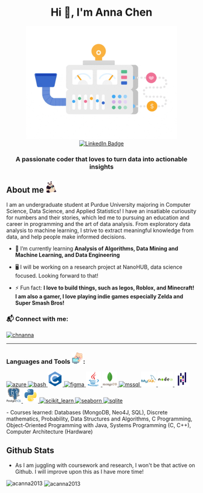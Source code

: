 <h1 align="center">Hi 👋, I'm Anna Chen</h1>
<div align="center" id="header">
  <img src="https://github.com/acanna2013/acanna2013/blob/main/giphy (1).gif" height=300/>
</div>
<div id="badges" align="center">
  <a href="https://www.linkedin.com/in/chnanna/">
    <img src="https://img.shields.io/badge/LinkedIn-blue?style=for-the-badge&logo=linkedin&logoColor=white" alt="LinkedIn Badge"/>
  </a>
</div>
<h3 align="center">A passionate coder that loves to turn data into actionable insights</h3>

## About me <img src="https://github.com/acanna2013/acanna2013/blob/main/panda-bear.png" height=30/>

I am an undergraduate student at Purdue University majoring in Computer Science, Data Science, and Applied Statistics! I have an insatiable curiousity for numbers and their stories, which led me to pursuing an education and career in programming and the art of data analysis. From exploratory data analysis to machine learning, I strive to extract meaningful knowledge from data, and help people make informed decisions.

- 🌱 I’m currently learning **Analysis of Algorithms, Data Mining and Machine Learning, and Data Engineering**

- 🖥️ I will be working on a research project at NanoHUB, data science focused. Looking forward to that!

- ⚡ Fun fact: **I love to build things, such as legos, Roblox, and Minecraft! I am also a gamer, I love playing indie games especially Zelda and Super Smash Bros!**

<h3 align="left">📬 Connect with me:</h3>
<p align="left">
<a href="https://linkedin.com/in/chnanna" target="blank"><img align="center" src="https://raw.githubusercontent.com/rahuldkjain/github-profile-readme-generator/master/src/images/icons/Social/linked-in-alt.svg" alt="chnanna" height="30" width="40" /></a>
</p>

---

<h3 align="left">Languages and Tools <img src="https://github.com/acanna2013/acanna2013/blob/main/coding.png" height=30/>:</h3> 
<p align="left"> <a href="https://azure.microsoft.com/en-in/" target="_blank" rel="noreferrer"> <img src="https://www.vectorlogo.zone/logos/microsoft_azure/microsoft_azure-icon.svg" alt="azure" width="40" height="40"/> </a> <a href="https://www.gnu.org/software/bash/" target="_blank" rel="noreferrer"> <img src="https://www.vectorlogo.zone/logos/gnu_bash/gnu_bash-icon.svg" alt="bash" width="40" height="40"/> </a> <a href="https://www.cprogramming.com/" target="_blank" rel="noreferrer"> <img src="https://raw.githubusercontent.com/devicons/devicon/master/icons/c/c-original.svg" alt="c" width="40" height="40"/> </a> <a href="https://www.figma.com/" target="_blank" rel="noreferrer"> <img src="https://www.vectorlogo.zone/logos/figma/figma-icon.svg" alt="figma" width="40" height="40"/> </a> <a href="https://www.java.com" target="_blank" rel="noreferrer"> <img src="https://raw.githubusercontent.com/devicons/devicon/master/icons/java/java-original.svg" alt="java" width="40" height="40"/> </a> <a href="https://www.mongodb.com/" target="_blank" rel="noreferrer"> <img src="https://raw.githubusercontent.com/devicons/devicon/master/icons/mongodb/mongodb-original-wordmark.svg" alt="mongodb" width="40" height="40"/> </a> <a href="https://www.microsoft.com/en-us/sql-server" target="_blank" rel="noreferrer"> <img src="https://www.svgrepo.com/show/303229/microsoft-sql-server-logo.svg" alt="mssql" width="40" height="40"/> </a> <a href="https://www.mysql.com/" target="_blank" rel="noreferrer"> <img src="https://raw.githubusercontent.com/devicons/devicon/master/icons/mysql/mysql-original-wordmark.svg" alt="mysql" width="40" height="40"/> </a> <a href="https://nodejs.org" target="_blank" rel="noreferrer"> <img src="https://raw.githubusercontent.com/devicons/devicon/master/icons/nodejs/nodejs-original-wordmark.svg" alt="nodejs" width="40" height="40"/> </a> <a href="https://pandas.pydata.org/" target="_blank" rel="noreferrer"> <img src="https://raw.githubusercontent.com/devicons/devicon/2ae2a900d2f041da66e950e4d48052658d850630/icons/pandas/pandas-original.svg" alt="pandas" width="40" height="40"/> </a> <a href="https://www.postgresql.org" target="_blank" rel="noreferrer"> <img src="https://raw.githubusercontent.com/devicons/devicon/master/icons/postgresql/postgresql-original-wordmark.svg" alt="postgresql" width="40" height="40"/> </a> <a href="https://www.python.org" target="_blank" rel="noreferrer"> <img src="https://raw.githubusercontent.com/devicons/devicon/master/icons/python/python-original.svg" alt="python" width="40" height="40"/> </a> <a href="https://scikit-learn.org/" target="_blank" rel="noreferrer"> <img src="https://upload.wikimedia.org/wikipedia/commons/0/05/Scikit_learn_logo_small.svg" alt="scikit_learn" width="40" height="40"/> </a> <a href="https://seaborn.pydata.org/" target="_blank" rel="noreferrer"> <img src="https://seaborn.pydata.org/_images/logo-mark-lightbg.svg" alt="seaborn" width="40" height="40"/> </a> <a href="https://www.sqlite.org/" target="_blank" rel="noreferrer"> <img src="https://www.vectorlogo.zone/logos/sqlite/sqlite-icon.svg" alt="sqlite" width="40" height="40"/> </a> </p>
- Courses learned: Databases (MongoDB, Neo4J, SQL), Discrete mathematics, Probability, Data Structures and Algorithms, C Programming, Object-Oriented Programming with Java, Systems Programming (C, C++), Computer Architecture (Hardware)

## Github Stats

* As I am juggling with coursework and research, I won't be that active on Github. I will improve upon this as I have more time!
  
<p><img align="left" src="https://github-readme-stats.vercel.app/api/top-langs?username=acanna2013&show_icons=true&locale=en&layout=compact&theme=dark&background=000000" alt="acanna2013" /></p>

<p>&nbsp;<img align="center" src="https://github-readme-stats.vercel.app/api?username=acanna2013&show_icons=true&locale=en&theme=dark&background=000000" alt="acanna2013" /></p>



